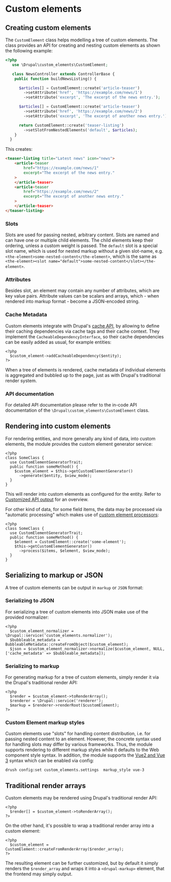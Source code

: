 # Custom elements

## Creating custom elements

The `CustomElement` class helps modelling a tree of custom elements. The class provides an API for creating and nesting custom elements as shown the following example:

  ```php [Controller/News.php]
  <?php
     use \Drupal\custom_elements\CustomElement;

     class NewsController extends ControllerBase {
      public function buildNewsListing() {

        $articles[] = CustomElement::create('article-teaser')
          ->setAttribute('href', 'https://example.com/news/1')
          ->setAttribute('excerpt', 'The excerpt of the news entry.');

        $articles[] = CustomElement::create('article-teaser')
          ->setAttribute('href', 'https://example.com/news/2')
          ->setAttribute('excerpt', 'The excerpt of another news entry.');

        return CustomElement::create('teaser-listing')
          ->setSlotFromNestedElements('default', $articles);
      }
    }
  ```

This creates:

```html
<teaser-listing title="Latest news" icon="news">
    <article-teaser
        href="https://example.com/news/1"
        excerpt="The excerpt of the news entry."
    >
    </article-teaser>
    <article-teaser
        href="https://example.com/news/2"
        excerpt="The excerpt of another news entry."
    >
    </article-teaser>
</teaser-listing>
```

### Slots

Slots are used for passing nested, arbitrary content. Slots are named and can have one or multiple child elements. The child elements keep their ordering, unless a custom weight is passed. The `default` slot is a special slot name, which is used for nested markup without a given slot-name, e.g. `<the-element>some-nested-content</the-element>`, which is the same as `<the-element><slot name="default">some-nested-content</slot></the-element>`.

### Attributes

Besides slot, an element may contain any number of attributes, which are key value pairs. Attribute values can be scalars and arrays, which - when rendered into markup format - become a JSON-encoded string.

### Cache Metadata

Custom elements integrate with Drupal's [cache API](https://www.drupal.org/docs/8/api/cache-api/cacheabledependencyinterface-friends), by allowing to define their caching dependencies via cache tags and their cache context. They implement the `CacheableDependencyInterface`, so their cache dependencies can be easily added as usual, for example entities:

    <?php
      $custom_element->addCacheableDependency($entity);
    ?>

When a tree of elements is rendered, cache metadata of individual elements is aggregated and bubbled up to the page, just as with Drupal's traditional render system.

###  API documentation

For detailed API documentation please refer to the in-code API documentation of the `\Drupal\custom_elements\CustomElement` class.

## Rendering into custom elements

For rendering entities, and more generally any kind of data, into custom elements, the module provides the custom element generator service:

    <?php
    class SomeClass {
      use CustomElementGeneratorTrait;
      public function someMethod() {
        $custom_element = $this->getCustomElementGenerator()
          ->generate($entity, $view_mode);
      }
    }

This will render into custom elements as configured for the entity. Refer to [Customized API output](/guide/customized-api-output) for an overview.


For other kind of data, for some field items, the data may be processed via "automatic processing" which makes use of [custom element processors](/drupal/custom-element-processors):

    <?php
    class SomeClass {
      use CustomElementGeneratorTrait;
      public function someMethod() {
        $element = CustomElement::create('some-element');
        $this->getCustomElementGenerator()
          ->process($items, $element, $view_mode);
      }
    }

## Serializing to markup or JSON

A tree of custom elements can be output in `markup` or `JSON` format:

### Serializing to JSON

For serializing a tree of custom elements into JSON make use of the provided normalizer:

    <?php
      $custom_element_normalizer = \Drupal::service('custom_elements.normalizer');
      $bubbleable_metadata = BubbleableMetadata::createFromObject($custom_element);
      $json = $custom_element_normalizer->normalize($custom_element, NULL, ['cache_metadata' => $bubbleable_metadata]);

### Serializing to markup

For generating markup for a tree of custom elements, simply render it via the Drupal's traditional render API:

    <?php
      $render = $custom_element->toRenderArray();
      $renderer = \Drupal::service('renderer');
      $markup = $renderer->renderRoot($customElement);
    ?>

### Custom Element markup styles

Custom elements use "slots" for handling content distribution, i.e. for passing
nested content to an element. However, the concrete syntax used for handling
slots may differ by various frameworks. Thus, the module supports rendering to
different markup styles while it defaults to the Web component style syntax. In addition,
the module supports the [Vue2 and Vue 3](https://vuejs.org/v2/guide/components-slots.html#Named-Slots-Shorthand) syntax which can be enabled via config:

    drush config:set custom_elements.settings  markup_style vue-3

## Traditional render arrays

Custom elements may be rendered using Drupal's traditional render API:

    <?php
      $render[] = $custom_element->toRenderArray();
    ?>

On the other hand, it's possible to wrap a traditional render array into a custom element:

    <?php
      $custom_element = CustomElement::createFromRenderArray($render_array);
    ?>

The resulting element can be further customized, but by default it simply renders the `$render_array` and wraps it into a `<drupal-markup>` element, that the frontend may simply output.
